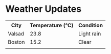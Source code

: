 # Weather Updates

<!-- WEATHER-UPDATE-START -->
<table><tr><th>City</th><th>Temperature (°C)</th><th>Condition</th></tr><tr><td>Valsad</td><td>23.8</td><td>Light rain</td></tr><tr><td>Boston</td><td>15.2</td><td>Clear</td></tr><tr><td></td><td></td><td></td></tr></table>
<!-- WEATHER-UPDATE-END -->
